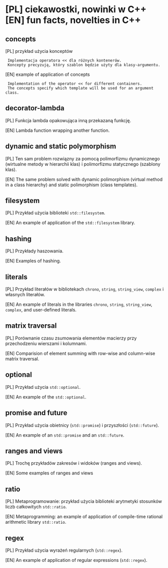 # [PL] ciekawostki, nowinki w C++ [EN] fun facts, novelties in C++

concepts
--------
[PL] przykład użycia konceptów

     Implementacja operatora << dla różnych kontenerów. 
     Koncepty precyzują, który szablon będzie użyty dla klasy-argumentu.

[EN] example of application of concepts

     Implementation of the operator << for different containers.
     The concepts specify which template will be used for an argument class.

decorator-lambda
----------------
[PL] Funkcja lambda opakowująca inną przekazaną funkcję. 

[EN] Lambda function wrapping another function.

dynamic and static polymorphism 
-------------------------------
[PL] Ten sam problem rozwiązny za pomocą polimorfizmu dynamicznego (wirtualne metody w hierarchii klas) i polimorfizmu statycznego (szablony klas). 

[EN] The same problem solved with dynamic polimorphism (virtual method in a class hierarchy) and static polimorphism (class templates).

filesystem
----------

[PL] Przykład użycia biblioteki `std::filesystem`.

[EN] An example of application of the `std::filesystem` library.

hashing
-------
[PL] Przykłady haszowania.

[EN] Examples of hashing.

literals
--------

[PL] Przykład literałów w bibliotekach `chrono`, `string`, `string_view`, `complex` i własnych literałów.

[EN] An example of literals in the libraries `chrono`, `string`, `string_view`, `complex`, and user-defined literals.

matrix traversal
----------------
[PL] Porównanie czasu zsumowania elementów macierzy przy przechodzeniu wierszami i kolumnami.  

[EN] Comparision of element summing with row-wise and column-wise matrix traversal.

optional 
--------
[PL] Przykład użycia `std::optional`. 

[EN] An example of the `std::optional`.

promise and future
------------------
[PL] Przykład użycia obietnicy (`std::promise`) i przyszłości (`std::future`).

[EN] An example of an `std::promise` and an `std::future`.

ranges and views
----------------
[PL] Trochę przykładów zakresów i widoków (ranges and views). 

[EN] Some examples of ranges and views

ratio
-----
[PL] Metaprogramowanie: przykład użycia biblioteki arytmetyki stosunków liczb całkowitych `std::ratio`. 

[EN] Metaprogramming: an example of application of compile-time rational arithmetic library `std::ratio`.

regex
-----
[PL] Przykład użycia wyrażeń regularnych (`std::regex`).

[EN] An example of application of regular expressions (`std::regex`).


